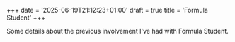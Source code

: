 +++
date = '2025-06-19T21:12:23+01:00'
draft = true
title = 'Formula Student'
+++

Some details about the previous involvement I've had with Formula Student.
